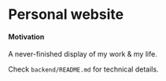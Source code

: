 # Personal website

#### Motivation
A never-finished display of my work & my life.


Check `backend/README.md` for technical details.
